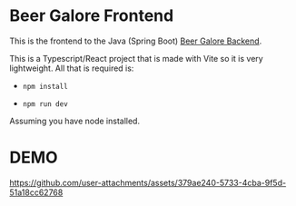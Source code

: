 # Beer Galore Frontend
This is the frontend to the Java (Spring Boot) [Beer Galore Backend](https://github.com/reichg/beer-galore).

This is a Typescript/React project that is made with Vite so it is very lightweight. All that is required is: 

- `npm install`

- `npm run dev`

Assuming you have node installed.

# DEMO



https://github.com/user-attachments/assets/379ae240-5733-4cba-9f5d-51a18cc62768



